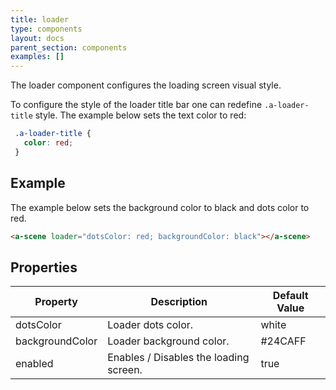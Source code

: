 ```yaml
---
title: loader
type: components
layout: docs
parent_section: components
examples: []
---
```


The loader component configures the loading screen visual style.

To configure the style of the loader title bar one can redefine `.a-loader-title` style. The example below sets the text color to red:

```css
 .a-loader-title {
   color: red;
 }
```

## Example

The example below sets the background color to black and dots color to red.

```html
<a-scene loader="dotsColor: red; backgroundColor: black"></a-scene>
```

## Properties

| Property        | Description                                               | Default Value |
|-----------------|-----------------------------------------------------------|---------------|
| dotsColor       | Loader dots color.                                        | white         |
| backgroundColor | Loader background color.                                  | #24CAFF       |
| enabled         | Enables / Disables the loading screen.                    | true          |
